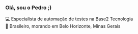 <h3> Olá, sou o Pedro ;) </h3>

💻 Especialista de automação de testes na Base2 Tecnologia <br>
🏡 Brasileiro, morando em Belo Horizonte, Minas Gerais


